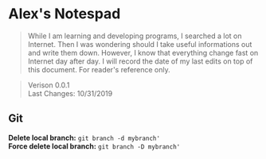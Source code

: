 # Alex's Notespad
>While I am learning and developing programs, I searched a lot on Internet. Then I was wondering should I take useful informations out and write them down. However, I know that everything change fast on Internet day after day. I will record the date of my last edits on top of this document. For reader's reference only.</br>

>Verison 0.0.1 </br>
>Last Changes: 10/31/2019 </br>


## Git
**Delete local branch:** `git branch -d mybranch'`  </br>
**Force delete local branch:** `git branch -D mybranch'` </br>
